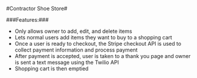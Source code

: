 #Contractor Shoe Store#

###Features:###
* Only allows owner to add, edit, and delete items
* Lets normal users add items they want to buy to a shopping cart
* Once a user is ready to checkout, the Stripe checkout API is used to collect payment information and process payment
* After payment is accepted, user is taken to a thank you page and owner is sent a text message using the Twilio API
* Shopping cart is then emptied
